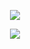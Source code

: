 
<p align="center">
  <img src="https://github-readme-stats.vercel.app/api?username=Mvaci&theme=nightowl" />
</p>
<p align="center">
  <img src="https://github-profile-trophy.vercel.app/api?username=Mvaci&theme=kimbie_dark" />
</p>
